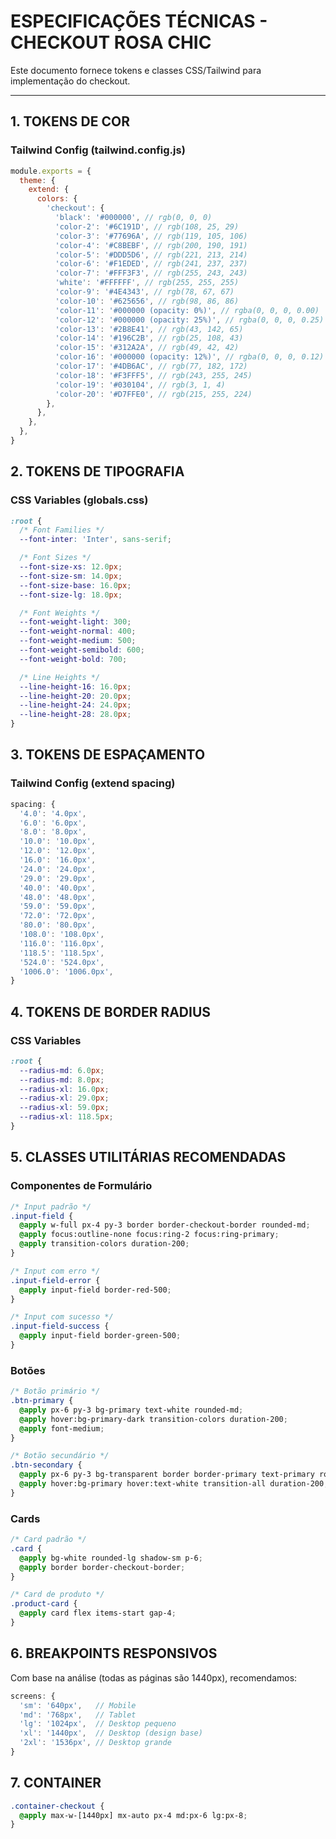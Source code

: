 # ESPECIFICAÇÕES TÉCNICAS - CHECKOUT ROSA CHIC

Este documento fornece tokens e classes CSS/Tailwind para implementação do checkout.

---

## 1. TOKENS DE COR

### Tailwind Config (tailwind.config.js)

```javascript
module.exports = {
  theme: {
    extend: {
      colors: {
        'checkout': {
          'black': '#000000', // rgb(0, 0, 0)
          'color-2': '#6C191D', // rgb(108, 25, 29)
          'color-3': '#77696A', // rgb(119, 105, 106)
          'color-4': '#C8BEBF', // rgb(200, 190, 191)
          'color-5': '#DDD5D6', // rgb(221, 213, 214)
          'color-6': '#F1EDED', // rgb(241, 237, 237)
          'color-7': '#FFF3F3', // rgb(255, 243, 243)
          'white': '#FFFFFF', // rgb(255, 255, 255)
          'color-9': '#4E4343', // rgb(78, 67, 67)
          'color-10': '#625656', // rgb(98, 86, 86)
          'color-11': '#000000 (opacity: 0%)', // rgba(0, 0, 0, 0.00)
          'color-12': '#000000 (opacity: 25%)', // rgba(0, 0, 0, 0.25)
          'color-13': '#2B8E41', // rgb(43, 142, 65)
          'color-14': '#196C2B', // rgb(25, 108, 43)
          'color-15': '#312A2A', // rgb(49, 42, 42)
          'color-16': '#000000 (opacity: 12%)', // rgba(0, 0, 0, 0.12)
          'color-17': '#4DB6AC', // rgb(77, 182, 172)
          'color-18': '#F3FFF5', // rgb(243, 255, 245)
          'color-19': '#030104', // rgb(3, 1, 4)
          'color-20': '#D7FFE0', // rgb(215, 255, 224)
        },
      },
    },
  },
}
```

## 2. TOKENS DE TIPOGRAFIA

### CSS Variables (globals.css)

```css
:root {
  /* Font Families */
  --font-inter: 'Inter', sans-serif;

  /* Font Sizes */
  --font-size-xs: 12.0px;
  --font-size-sm: 14.0px;
  --font-size-base: 16.0px;
  --font-size-lg: 18.0px;

  /* Font Weights */
  --font-weight-light: 300;
  --font-weight-normal: 400;
  --font-weight-medium: 500;
  --font-weight-semibold: 600;
  --font-weight-bold: 700;

  /* Line Heights */
  --line-height-16: 16.0px;
  --line-height-20: 20.0px;
  --line-height-24: 24.0px;
  --line-height-28: 28.0px;
}
```

## 3. TOKENS DE ESPAÇAMENTO

### Tailwind Config (extend spacing)

```javascript
spacing: {
  '4.0': '4.0px',
  '6.0': '6.0px',
  '8.0': '8.0px',
  '10.0': '10.0px',
  '12.0': '12.0px',
  '16.0': '16.0px',
  '24.0': '24.0px',
  '29.0': '29.0px',
  '40.0': '40.0px',
  '48.0': '48.0px',
  '59.0': '59.0px',
  '72.0': '72.0px',
  '80.0': '80.0px',
  '108.0': '108.0px',
  '116.0': '116.0px',
  '118.5': '118.5px',
  '524.0': '524.0px',
  '1006.0': '1006.0px',
}
```

## 4. TOKENS DE BORDER RADIUS

### CSS Variables

```css
:root {
  --radius-md: 6.0px;
  --radius-md: 8.0px;
  --radius-xl: 16.0px;
  --radius-xl: 29.0px;
  --radius-xl: 59.0px;
  --radius-xl: 118.5px;
}
```

## 5. CLASSES UTILITÁRIAS RECOMENDADAS

### Componentes de Formulário

```css
/* Input padrão */
.input-field {
  @apply w-full px-4 py-3 border border-checkout-border rounded-md;
  @apply focus:outline-none focus:ring-2 focus:ring-primary;
  @apply transition-colors duration-200;
}

/* Input com erro */
.input-field-error {
  @apply input-field border-red-500;
}

/* Input com sucesso */
.input-field-success {
  @apply input-field border-green-500;
}
```

### Botões

```css
/* Botão primário */
.btn-primary {
  @apply px-6 py-3 bg-primary text-white rounded-md;
  @apply hover:bg-primary-dark transition-colors duration-200;
  @apply font-medium;
}

/* Botão secundário */
.btn-secondary {
  @apply px-6 py-3 bg-transparent border border-primary text-primary rounded-md;
  @apply hover:bg-primary hover:text-white transition-all duration-200;
}
```

### Cards

```css
/* Card padrão */
.card {
  @apply bg-white rounded-lg shadow-sm p-6;
  @apply border border-checkout-border;
}

/* Card de produto */
.product-card {
  @apply card flex items-start gap-4;
}
```

## 6. BREAKPOINTS RESPONSIVOS

Com base na análise (todas as páginas são 1440px), recomendamos:

```javascript
screens: {
  'sm': '640px',   // Mobile
  'md': '768px',   // Tablet
  'lg': '1024px',  // Desktop pequeno
  'xl': '1440px',  // Desktop (design base)
  '2xl': '1536px', // Desktop grande
}
```

## 7. CONTAINER

```css
.container-checkout {
  @apply max-w-[1440px] mx-auto px-4 md:px-6 lg:px-8;
}
```
